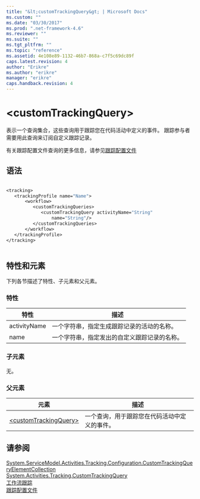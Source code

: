 ```yaml
---
title: "&lt;customTrackingQuery&gt; | Microsoft Docs"
ms.custom: ""
ms.date: "03/30/2017"
ms.prod: ".net-framework-4.6"
ms.reviewer: ""
ms.suite: ""
ms.tgt_pltfrm: ""
ms.topic: "reference"
ms.assetid: 4e108e89-1132-46b7-868a-c7f5c69dc89f
caps.latest.revision: 4
author: "Erikre"
ms.author: "erikre"
manager: "erikre"
caps.handback.revision: 4
---
```

# &lt;customTrackingQuery&gt;
表示一个查询集合，这些查询用于跟踪您在代码活动中定义的事件。  跟踪参与者需要用此查询来订阅自定义跟踪记录。  
  
 有关跟踪配置文件查询的更多信息，请参见[跟踪配置文件](../../../../../docs/framework/windows-workflow-foundation//tracking-profiles.md)  
  
## 语法  
  
```vb  
  
<tracking>  
   <trackingProfile name="Name">  
       <workflow>  
          <customTrackingQueries>  
             <customTrackingQuery activityName="String"  
                 name="String"/>  
          </customTrackingQueries>  
       </workflow>  
   </trackingProfile>  
</tracking>  
  
```  
  
## 特性和元素  
 下列各节描述了特性、子元素和父元素。  
  
### 特性  
  
|特性|描述|  
|--------|--------|  
|activityName|一个字符串，指定生成跟踪记录的活动的名称。|  
|name|一个字符串，指定发出的自定义跟踪记录的名称。|  
  
### 子元素  
 无。  
  
### 父元素  
  
|元素|描述|  
|--------|--------|  
|[\<customTrackingQuery\>](../../../../../docs/framework/configure-apps/file-schema/windows-workflow-foundation/customtrackingquery.md)|一个查询，用于跟踪您在代码活动中定义的事件。|  
  
## 请参阅  
 [System.ServiceModel.Activities.Tracking.Configuration.CustomTrackingQueryElementCollection](assetId:///System.ServiceModel.Activities.Tracking.Configuration.CustomTrackingQueryElementCollection?qualifyHint=False&amp;autoUpgrade=True)   
 [System.Activities.Tracking.CustomTrackingQuery](assetId:///System.Activities.Tracking.CustomTrackingQuery?qualifyHint=False&amp;autoUpgrade=True)   
 [工作流跟踪](../../../../../docs/framework/windows-workflow-foundation//workflow-tracking-and-tracing.md)   
 [跟踪配置文件](../../../../../docs/framework/windows-workflow-foundation//tracking-profiles.md)